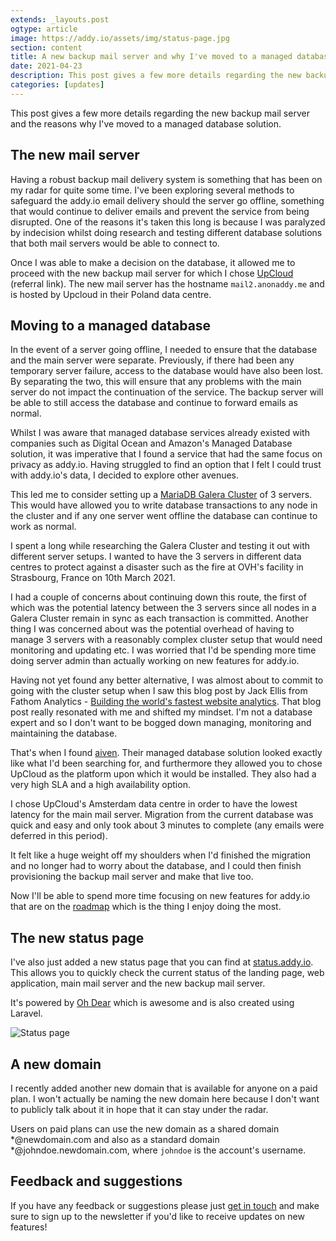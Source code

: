 ```yaml
---
extends: _layouts.post
ogtype: article
image: https://addy.io/assets/img/status-page.jpg
section: content
title: A new backup mail server and why I've moved to a managed database
date: 2021-04-23
description: This post gives a few more details regarding the new backup mail server and the reasons why I've moved to a managed database solution.
categories: [updates]
---
```


This post gives a few more details regarding the new backup mail server and the reasons why I've moved to a managed database solution.

## The new mail server

Having a robust backup mail delivery system is something that has been on my radar for quite some time. I've been exploring several methods to safeguard the addy.io email delivery should the server go offline, something that would continue to deliver emails and prevent the service from being disrupted. One of the reasons it's taken this long is because I was paralyzed by indecision whilst doing research and testing different database solutions that both mail servers would be able to connect to.

Once I was able to make a decision on the database, it allowed me to proceed with the new backup mail server for which I chose [UpCloud](https://upcloud.com/signup/?promo=D5H33W) (referral link). The new mail server has the hostname `mail2.anonaddy.me` and is hosted by Upcloud in their Poland data centre.

## Moving to a managed database

In the event of a server going offline, I needed to ensure that the database and the main server were separate. Previously, if there had been any temporary server failure, access to the database would have also been lost. By separating the two, this will ensure that any problems with the main server do not impact the continuation of the service. The backup server will be able to still access the database and continue to forward emails as normal.

Whilst I was aware that managed database services already existed with companies such as Digital Ocean and Amazon's Managed Database solution, it was imperative that I found a service that had the same focus on privacy as addy.io. Having struggled to find an option that I felt I could trust with addy.io's data, I decided to explore other avenues.

This led me to consider setting up a [MariaDB Galera Cluster](https://mariadb.com/kb/en/what-is-mariadb-galera-cluster/) of 3 servers. This would have allowed you to write database transactions to any node in the cluster and if any one server went offline the database can continue to work as normal.

I spent a long while researching the Galera Cluster and testing it out with different server setups. I wanted to have the 3 servers in different data centres to protect against a disaster such as the fire at OVH's facility in Strasbourg, France on 10th March 2021.

I had a couple of concerns about continuing down this route, the first of which was the potential latency between the 3 servers since all nodes in a Galera Cluster remain in sync as each transaction is committed. Another thing I was concerned about was the potential overhead of having to manage 3 servers with a reasonably complex cluster setup that would need monitoring and updating etc. I was worried that I'd be spending more time doing server admin than actually working on new features for addy.io.

Having not yet found any better alternative, I was almost about to commit to going with the cluster setup when I saw this blog post by Jack Ellis from Fathom Analytics - [Building the world's fastest website analytics](https://usefathom.com/blog/worlds-fastest-analytics). That blog post really resonated with me and shifted my mindset. I'm not a database expert and so I don't want to be bogged down managing, monitoring and maintaining the database.

That's when I found [aiven](https://aiven.io/). Their managed database solution looked exactly like what I'd been searching for, and furthermore they allowed you to chose UpCloud as the platform upon which it would be installed. They also had a very high SLA and a high availability option.

I chose UpCloud's Amsterdam data centre in order to have the lowest latency for the main mail server. Migration from the current database was quick and easy and only took about 3 minutes to complete (any emails were deferred in this period).

It felt like a huge weight off my shoulders when I'd finished the migration and no longer had to worry about the database, and I could then finish provisioning the backup mail server and make that live too.

Now I'll be able to spend more time focusing on new features for addy.io that are on the [roadmap](https://github.com/anonaddy/anonaddy/projects/1) which is the thing I enjoy doing the most.

## The new status page

I've also just added a new status page that you can find at [status.addy.io](https://status.addy.io/). This allows you to quickly check the current status of the landing page, web application, main mail server and the new backup mail server.

It's powered by [Oh Dear](https://ohdear.app/) which is awesome and is also created using Laravel.

<div class="flex justify-center">
  <img class="shadow" src="/assets/img/status-page.jpg" alt="Status page" title="Status page">
</div>

## A new domain

I recently added another new domain that is available for anyone on a paid plan. I won't actually be naming the new domain here because I don't want to publicly talk about it in hope that it can stay under the radar.

Users on paid plans can use the new domain as a shared domain *@newdomain.com and also as a standard domain *@johndoe.newdomain.com, where `johndoe` is the account's username.

## Feedback and suggestions

If you have any feedback or suggestions please just [get in touch](/contact/) and make sure to sign up to the newsletter if you'd like to receive updates on new features!
